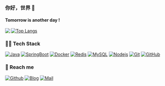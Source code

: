 ### 你好，世界 👋
#### Tomorrow is another day !
<img align="left" src="https://github-readme-stats.vercel.app/api?username=benull&show_icons=true&theme=vue&hide_title=true" />

[![Top Langs](https://github-readme-stats.vercel.app/api/top-langs/?username=benull&layout=compact)](https://github.com/BENULL)

### 🤝🏻 Tech Stack

[![Java](https://img.shields.io/badge/Java-orange?style=flat&logo=java&logoColor=white&link=https://github.com/BENULL)](https://github.com/BENULL) 
[![SpringBoot](https://img.shields.io/badge/-Springboot-black?style=flat&logo=spring&link=https://github.com/BENULL)](https://github.com/BENULL) 
[![Docker](https://img.shields.io/badge/-Docker-black?style=flat&logo=docker&link=https://github.com/BENULL)](https://github.com/BENULL) 
[![Redis](https://img.shields.io/badge/-Redis-black?style=flat&logo=redis&link=https://github.com/BENULL)](https://github.com/BENULL) 
[![MySQL](https://img.shields.io/badge/-MySQL-black?style=flat&logo=mysql&link=https://github.com/BENULL)](https://github.com/BENULL)
[![Nodejs](https://img.shields.io/badge/-Nodejs-black?style=flat&logo=Node.js&link=https://github.com/BENULL)](https://github.com/BENULL) 
[![Git](https://img.shields.io/badge/-Git-black?style=flat&logo=git&link=https://github.com/BENULL)](https://github.com/BENULL) 
[![GitHub](https://img.shields.io/badge/-GitHub-181717?style=flat&logo=github&link=https://github.com/BENULL)](https://github.com/BENULL)

### 🌱 Reach me
[![Github](https://img.shields.io/github/followers/benull?label=Github&style=social)](https://github.com/BENULL)
[![Blog](https://img.shields.io/badge/Blog-BENULL's%20Blog-blue)](http://blog.benull.top)
[![Mail](https://img.shields.io/badge/-ltobenull%40gmail.com-gray?style=flat-square&logo=gmail&logoColor=red&link=)](mailto:ltobenull@gmail.com)
